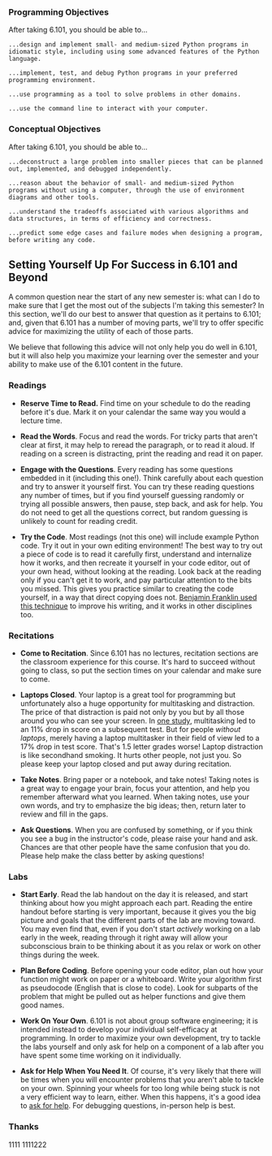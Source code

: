### Programming Objectives

After taking 6.101, you should be able to...

    ...design and implement small- and medium-sized Python programs in idiomatic style, including using some advanced features of the Python language.

    ...implement, test, and debug Python programs in your preferred programming environment.

    ...use programming as a tool to solve problems in other domains.

    ...use the command line to interact with your computer.

### Conceptual Objectives

After taking 6.101, you should be able to...

    ...deconstruct a large problem into smaller pieces that can be planned out, implemented, and debugged independently.

    ...reason about the behavior of small- and medium-sized Python programs without using a computer, through the use of environment diagrams and other tools.

    ...understand the tradeoffs associated with various algorithms and data structures, in terms of efficiency and correctness.

    ...predict some edge cases and failure modes when designing a program, before writing any code.


## Setting Yourself Up For Success in 6.101 and Beyond[](intro.html#_setting_yourself_up_for_success_in_6_101_and_beyond)

A common question near the start of any new semester is: what can I do to make sure that I get the most out of the subjects I'm taking this semester? In this section, we'll do our best to answer that question as it pertains to 6.101; and, given that 6.101 has a number of moving parts, we'll try to offer specific advice for maximizing the utility of each of those parts.

We believe that following this advice will not only help you do well in 6.101, but it will also help you maximize your learning over the semester and your ability to make use of the 6.101 content in the future.

### Readings

-   **Reserve Time to Read.** Find time on your schedule to do the reading before it's due. Mark it on your calendar the same way you would a lecture time.
    
-   **Read the Words**. Focus and read the words. For tricky parts that aren't clear at first, it may help to reread the paragraph, or to read it aloud. If reading on a screen is distracting, print the reading and read it on paper.
    
-   **Engage with the Questions**. Every reading has some questions embedded in it (including this one!). Think carefully about each question and try to answer it yourself first. You can try these reading questions any number of times, but if you find yourself guessing randomly or trying all possible answers, then pause, step back, and ask for help. You do not need to get all the questions correct, but random guessing is unlikely to count for reading credit.
    
-   **Try the Code**. Most readings (not this one) will include example Python code. Try it out in your own editing environment! The best way to try out a piece of code is to read it carefully first, understand and internalize how it works, and then recreate it yourself in your code editor, out of your own head, without looking at the reading. Look back at the reading only if you can't get it to work, and pay particular attention to the bits you missed. This gives you practice similar to creating the code yourself, in a way that direct copying does not. [Benjamin Franklin used this technique](https://pradeep90.github.io/ben-franklin-practice.html) to improve his writing, and it works in other disciplines too.
    

### Recitations

-   **Come to Recitation**. Since 6.101 has no lectures, recitation sections are the classroom experience for this course. It's hard to succeed without going to class, so put the section times on your calendar and make sure to come.
    
-   **Laptops Closed**. Your laptop is a great tool for programming but unfortunately also a huge opportunity for multitasking and distraction. The price of that distraction is paid not only by you but by all those around you who can see your screen. In [one study](https://www.sciencedirect.com/science/article/pii/S0360131512002254), multitasking led to an 11% drop in score on a subsequent test. But for people _without laptops_, merely having a laptop multitasker in their field of view led to a 17% drop in test score. That's 1.5 letter grades worse! Laptop distraction is like secondhand smoking. It hurts other people, not just you. So please keep your laptop closed and put away during recitation.
    
-   **Take Notes**. Bring paper or a notebook, and take notes! Taking notes is a great way to engage your brain, focus your attention, and help you remember afterward what you learned. When taking notes, use your own words, and try to emphasize the big ideas; then, return later to review and fill in the gaps.
    
-   **Ask Questions**. When you are confused by something, or if you think you see a bug in the instructor's code, please raise your hand and ask. Chances are that other people have the same confusion that you do. Please help make the class better by asking questions!
    

### Labs

-   **Start Early**. Read the lab handout on the day it is released, and start thinking about how you might approach each part. Reading the entire handout before starting is very important, because it gives you the big picture and goals that the different parts of the lab are moving toward. You may even find that, even if you don't start _actively_ working on a lab early in the week, reading through it right away will allow your subconscious brain to be thinking about it as you relax or work on other things during the week.
    
-   **Plan Before Coding**. Before opening your code editor, plan out how your function might work on paper or a whiteboard. Write your algorithm first as pseudocode (English that is close to code). Look for subparts of the problem that might be pulled out as helper functions and give them good names.
    
-   **Work On Your Own**. 6.101 is not about group software engineering; it is intended instead to develop your individual self-efficacy at programming. In order to maximize your own development, try to tackle the labs yourself and only ask for help on a component of a lab after you have spent some time working on it individually.
    
-   **Ask for Help When You Need It**. Of course, it's very likely that there will be times when you will encounter problems that you aren't able to tackle on your own. Spinning your wheels for too long while being stuck is not a very efficient way to learn, either. When this happens, it's a good idea to [ask for help](../info/help.html). For debugging questions, in-person help is best.

### Thanks

1111
1111222
